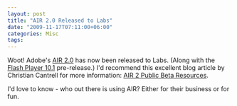 ```yaml
---
layout: post
title: "AIR 2.0 Released to Labs"
date: "2009-11-17T07:11:00+06:00"
categories: Misc 
tags: 
---
```


Woot! Adobe's <a href="http://labs.adobe.com/technologies/air2/">AIR 2.0</a> has now been released to Labs. (Along with the <a href="http://labs.adobe.com/technologies/flashplayer10/">Flash Player 10.1</a> pre-release.) I'd recommend this excellent blog article by Christian Cantrell for more information: <a href="http://blogs.adobe.com/cantrell/archives/2009/11/air_2_public_beta_resources.html">AIR 2 Public Beta Resources</a>.

I'd love to know - who out there is using AIR? Either for their business or for fun.